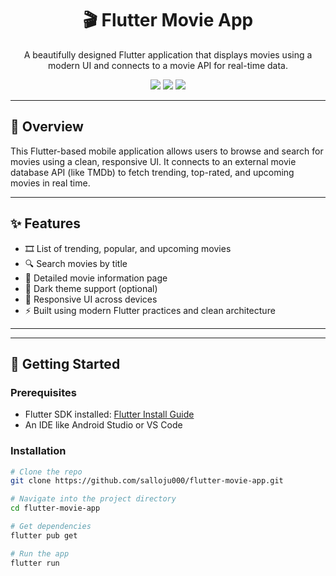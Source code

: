 <h1 align="center">🎬 Flutter Movie App</h1>
<p align="center">
  A beautifully designed Flutter application that displays movies using a modern UI and connects to a movie API for real-time data.
</p>

<p align="center">
  <img src="https://img.shields.io/github/stars/salloju000/flutter-movie-app?style=social" />
  <img src="https://img.shields.io/github/forks/salloju000/flutter-movie-app?style=social" />
  <img src="https://img.shields.io/github/license/salloju000/flutter-movie-app" />
</p>

---

## 📱 Overview

This Flutter-based mobile application allows users to browse and search for movies using a clean, responsive UI. It connects to an external movie database API (like TMDb) to fetch trending, top-rated, and upcoming movies in real time.

---

## ✨ Features

- 🎞️ List of trending, popular, and upcoming movies
- 🔍 Search movies by title
- 📄 Detailed movie information page
- 🌙 Dark theme support (optional)
- 📱 Responsive UI across devices
- ⚡ Built using modern Flutter practices and clean architecture

---
---

## 🚀 Getting Started

### Prerequisites

- Flutter SDK installed: [Flutter Install Guide](https://docs.flutter.dev/get-started/install)
- An IDE like Android Studio or VS Code

### Installation

```bash
# Clone the repo
git clone https://github.com/salloju000/flutter-movie-app.git

# Navigate into the project directory
cd flutter-movie-app

# Get dependencies
flutter pub get

# Run the app
flutter run
